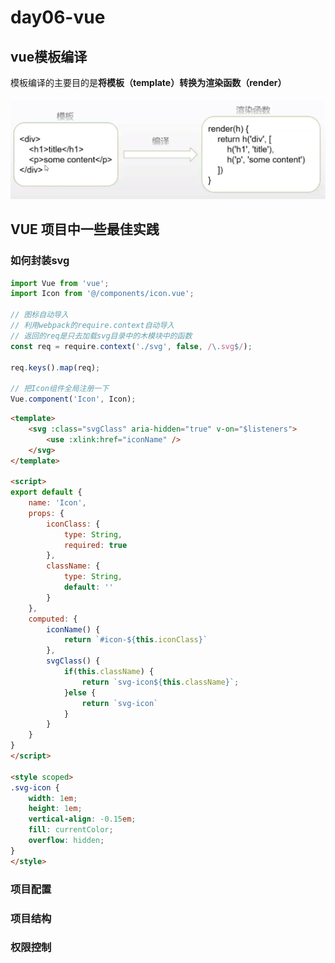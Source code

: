 # day06-vue
## vue模板编译
模板编译的主要目的是**将模板（template）转换为渲染函数（render）**

![templateToRender](./assets/templateToRender.png)

## VUE 项目中一些最佳实践
### **如何封装svg**
```js
import Vue from 'vue';
import Icon from '@/components/icon.vue';

// 图标自动导入
// 利用webpack的require.context自动导入
// 返回的req是只去加载svg目录中的木模块中的函数
const req = require.context('./svg', false, /\.svg$/);

req.keys().map(req);

// 把Icon组件全局注册一下
Vue.component('Icon', Icon);
```
```html
<template>
    <svg :class="svgClass" aria-hidden="true" v-on="$listeners">
        <use :xlink:href="iconName" />
    </svg>
</template>

<script>
export default {
    name: 'Icon',
    props: {
        iconClass: {
            type: String,
            required: true
        },
        className: {
            type: String,
            default: ''
        }
    },
    computed: {
        iconName() {
            return `#icon-${this.iconClass}`
        },
        svgClass() {
            if(this.className) {
                return `svg-icon${this.className}`;
            }else {
                return `svg-icon`
            }
        }
    }
}
</script>

<style scoped>
.svg-icon {
    width: 1em;
    height: 1em;
    vertical-align: -0.15em;
    fill: currentColor;
    overflow: hidden;
}
</style>
```

### 项目配置

### 项目结构

### 权限控制 



























